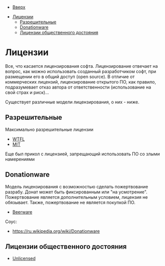 * [Вверх](../Readme.md)

- [Лицензии](#лицензии)
  - [Разрешительные](#разрешительные)
  - [Donationware](#donationware)
  - [Лицензии общественного достояния](#лицензии-общественного-достояния)

# Лицензии

Все, что касается лицензирования софта. Лицензирование отвечает на вопрос, как можно
использовать созданный разработчиком софт, при размещении его в общий доступ (open
source). В отличие от коммерческих лицензий, лицензирование открытого ПО, как правило,
подразумевает отказ автора от ответственности (использование на свой страх и риск)...

Существует различные модели лицензирования, о них - ниже.

## Разрешительные

Максимально разрешительные лицензии

- [WTFL](WTFPL.md)
- [MIT](MIT.md)

Еще был прикол с лицензией, запрещающий использовать ПО со злыми намерениями

## Donationware

Модель лицензирования с возможностью сделать пожертвование разрабу. Донат может
быть фиксированным или "на усмотрение". Пожертвование является дополнительным
условием, лицензия не обязывает. Также, пожертвование не является покупкой ПО.

- [Beerware](Beerware.md)

Соус:

- https://ru.wikipedia.org/wiki/Donationware

## Лицензии общественного достояния

- [Unlicensed](Unlicensed.md)


